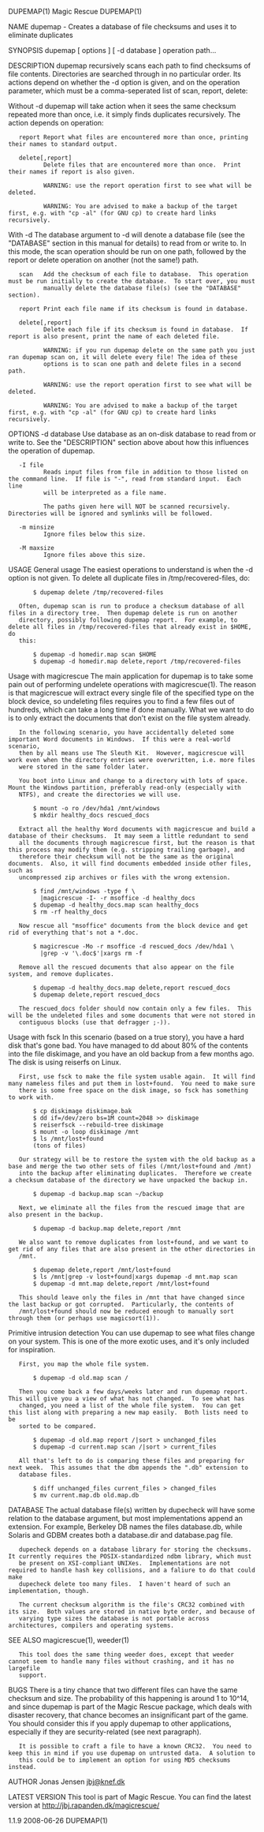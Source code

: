 DUPEMAP(1)                                                         Magic Rescue                                                         DUPEMAP(1)

NAME
       dupemap - Creates a database of file checksums and uses it to eliminate duplicates

SYNOPSIS
       dupemap [ options ] [ -d database ] operation path...

DESCRIPTION
       dupemap recursively scans each path to find checksums of file contents.  Directories are searched through in no particular order.  Its
       actions depend on whether the -d option is given, and on the operation parameter, which must be a comma-seperated list of scan, report,
       delete:

   Without -d
       dupemap will take action when it sees the same checksum repeated more than once, i.e. it simply finds duplicates recursively.  The action
       depends on operation:

       report Report what files are encountered more than once, printing their names to standard output.

       delete[,report]
              Delete files that are encountered more than once.  Print their names if report is also given.

              WARNING: use the report operation first to see what will be deleted.

              WARNING: You are advised to make a backup of the target first, e.g. with "cp -al" (for GNU cp) to create hard links recursively.

   With -d
       The database argument to -d will denote a database file (see the "DATABASE" section in this manual for details) to read from or write to.
       In this mode, the scan operation should be run on one path, followed by the report or delete operation on another (not the same!) path.

       scan   Add the checksum of each file to database.  This operation must be run initially to create the database.  To start over, you must
              manually delete the database file(s) (see the "DATABASE" section).

       report Print each file name if its checksum is found in database.

       delete[,report]
              Delete each file if its checksum is found in database.  If report is also present, print the name of each deleted file.

              WARNING: if you run dupemap delete on the same path you just ran dupemap scan on, it will delete every file! The idea of these
              options is to scan one path and delete files in a second path.

              WARNING: use the report operation first to see what will be deleted.

              WARNING: You are advised to make a backup of the target first, e.g. with "cp -al" (for GNU cp) to create hard links recursively.

OPTIONS
       -d database
              Use database as an on-disk database to read from or write to.  See the "DESCRIPTION" section above about how this influences the
              operation of dupemap.

       -I file
              Reads input files from file in addition to those listed on the command line.  If file is "-", read from standard input.  Each line
              will be interpreted as a file name.

              The paths given here will NOT be scanned recursively.  Directories will be ignored and symlinks will be followed.

       -m minsize
              Ignore files below this size.

       -M maxsize
              Ignore files above this size.

USAGE
   General usage
       The easiest operations to understand is when the -d option is not given.  To delete all duplicate files in /tmp/recovered-files, do:

           $ dupemap delete /tmp/recovered-files

       Often, dupemap scan is run to produce a checksum database of all files in a directory tree.  Then dupemap delete is run on another
       directory, possibly following dupemap report.  For example, to delete all files in /tmp/recovered-files that already exist in $HOME, do
       this:

           $ dupemap -d homedir.map scan $HOME
           $ dupemap -d homedir.map delete,report /tmp/recovered-files

   Usage with magicrescue
       The main application for dupemap is to take some pain out of performing undelete operations with magicrescue(1).  The reason is that
       magicrescue will extract every single file of the specified type on the block device, so undeleting files requires you to find a few files
       out of hundreds, which can take a long time if done manually.  What we want to do is to only extract the documents that don't exist on the
       file system already.

       In the following scenario, you have accidentally deleted some important Word documents in Windows.  If this were a real-world scenario,
       then by all means use The Sleuth Kit.  However, magicrescue will work even when the directory entries were overwritten, i.e. more files
       were stored in the same folder later.

       You boot into Linux and change to a directory with lots of space.  Mount the Windows partition, preferably read-only (especially with
       NTFS), and create the directories we will use.

           $ mount -o ro /dev/hda1 /mnt/windows
           $ mkdir healthy_docs rescued_docs

       Extract all the healthy Word documents with magicrescue and build a database of their checksums.  It may seem a little redundant to send
       all the documents through magicrescue first, but the reason is that this process may modify them (e.g. stripping trailing garbage), and
       therefore their checksum will not be the same as the original documents.  Also, it will find documents embedded inside other files, such as
       uncompressed zip archives or files with the wrong extension.

           $ find /mnt/windows -type f \
             |magicrescue -I- -r msoffice -d healthy_docs
           $ dupemap -d healthy_docs.map scan healthy_docs
           $ rm -rf healthy_docs

       Now rescue all "msoffice" documents from the block device and get rid of everything that's not a *.doc.

           $ magicrescue -Mo -r msoffice -d rescued_docs /dev/hda1 \
             |grep -v '\.doc$'|xargs rm -f

       Remove all the rescued documents that also appear on the file system, and remove duplicates.

           $ dupemap -d healthy_docs.map delete,report rescued_docs
           $ dupemap delete,report rescued_docs

       The rescued_docs folder should now contain only a few files.  This will be the undeleted files and some documents that were not stored in
       contiguous blocks (use that defragger ;-)).

   Usage with fsck
       In this scenario (based on a true story), you have a hard disk that's gone bad.  You have managed to dd about 80% of the contents into the
       file diskimage, and you have an old backup from a few months ago.  The disk is using reiserfs on Linux.

       First, use fsck to make the file system usable again.  It will find many nameless files and put them in lost+found.  You need to make sure
       there is some free space on the disk image, so fsck has something to work with.

           $ cp diskimage diskimage.bak
           $ dd if=/dev/zero bs=1M count=2048 >> diskimage
           $ reiserfsck --rebuild-tree diskimage
           $ mount -o loop diskimage /mnt
           $ ls /mnt/lost+found
           (tons of files)

       Our strategy will be to restore the system with the old backup as a base and merge the two other sets of files (/mnt/lost+found and /mnt)
       into the backup after eliminating duplicates.  Therefore we create a checksum database of the directory we have unpacked the backup in.

           $ dupemap -d backup.map scan ~/backup

       Next, we eliminate all the files from the rescued image that are also present in the backup.

           $ dupemap -d backup.map delete,report /mnt

       We also want to remove duplicates from lost+found, and we want to get rid of any files that are also present in the other directories in
       /mnt.

           $ dupemap delete,report /mnt/lost+found
           $ ls /mnt|grep -v lost+found|xargs dupemap -d mnt.map scan
           $ dupemap -d mnt.map delete,report /mnt/lost+found

       This should leave only the files in /mnt that have changed since the last backup or got corrupted.  Particularly, the contents of
       /mnt/lost+found should now be reduced enough to manually sort through them (or perhaps use magicsort(1)).

   Primitive intrusion detection
       You can use dupemap to see what files change on your system.  This is one of the more exotic uses, and it's only included for inspiration.

       First, you map the whole file system.

           $ dupemap -d old.map scan /

       Then you come back a few days/weeks later and run dupemap report.  This will give you a view of what has not changed.  To see what has
       changed, you need a list of the whole file system.  You can get this list along with preparing a new map easily.  Both lists need to be
       sorted to be compared.

           $ dupemap -d old.map report /|sort > unchanged_files
           $ dupemap -d current.map scan /|sort > current_files

       All that's left to do is comparing these files and preparing for next week.  This assumes that the dbm appends the ".db" extension to
       database files.

           $ diff unchanged_files current_files > changed_files
           $ mv current.map.db old.map.db

DATABASE
       The actual database file(s) written by dupecheck will have some relation to the database argument, but most implementations append an
       extension.  For example, Berkeley DB names the files database.db, while Solaris and GDBM creates both a database.dir and database.pag file.

       dupecheck depends on a database library for storing the checksums.  It currently requires the POSIX-standardized ndbm library, which must
       be present on XSI-compliant UNIXes.  Implementations are not required to handle hash key collisions, and a faliure to do that could make
       dupecheck delete too many files.  I haven't heard of such an implementation, though.

       The current checksum algorithm is the file's CRC32 combined with its size.  Both values are stored in native byte order, and because of
       varying type sizes the database is not portable across architectures, compilers and operating systems.

SEE ALSO
       magicrescue(1), weeder(1)

       This tool does the same thing weeder does, except that weeder cannot seem to handle many files without crashing, and it has no largefile
       support.

BUGS
       There is a tiny chance that two different files can have the same checksum and size.  The probability of this happening is around 1 to
       10^14, and since dupemap is part of the Magic Rescue package, which deals with disaster recovery, that chance becomes an insignificant part
       of the game.  You should consider this if you apply dupemap to other applications, especially if they are security-related (see next
       paragraph).

       It is possible to craft a file to have a known CRC32.  You need to keep this in mind if you use dupemap on untrusted data.  A solution to
       this could be to implement an option for using MD5 checksums instead.

AUTHOR
       Jonas Jensen <jbj@knef.dk>

LATEST VERSION
       This tool is part of Magic Rescue.  You can find the latest version at <http://jbj.rapanden.dk/magicrescue/>

1.1.9                                                               2008-06-26                                                          DUPEMAP(1)
